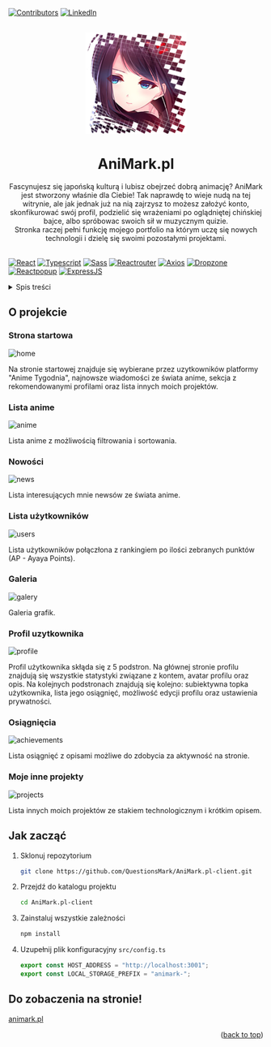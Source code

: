 <div id="top"></div>

[![Contributors][contributors-shield]][contributors-url]
[![LinkedIn][linkedin-shield]][linkedin-url]

<br />
<div align="center">
  <a href="https://animark.pl">
    <img src="./readme/logo.jpg" alt="AniMark.pl Logo" width="200" height="200">
  </a>

<h1 align="center">AniMark.pl</h1>
  <p align="center">
    Fascynujesz się japońską kulturą i lubisz obejrzeć dobrą animację? AniMark jest stworzony właśnie dla Ciebie! Tak naprawdę to wieje nudą na tej witrynie, ale jak jednak już na nią zajrzysz to możesz założyć konto, skonfikurować swój profil, podzielić się wrażeniami po oglądniętej chińskiej bajce, albo spróbowac swoich sił w muzycznym quizie.
    <br />
    Stronka raczej pełni funkcję mojego portfolio na którym uczę się nowych technologii i dzielę się swoimi pozostałymi projektami.
    <br />
    <br />
  </p>
</div>

[![React][react.js]][react-url]
[![Typescript][typescript]][typescript-url]
[![Sass][sass]][sass-url]
[![Reactrouter][reactrouter]][reactrouter-url]
[![Axios][axios]][axios-url]
[![Dropzone][dropzone]][dropzone-url]
[![Reactpopup][reactpopup]][reactpopup-url]
[![ExpressJS][express]][reactpopup-url]

<details>
  <summary>Spis treści</summary>
  <ol>
    <li>
      <a href="#o-projekcie">O projekcie</a>
    </li>
    <li>
      <a href="#jak-zacząć">Jak zacząć</a>
    </li>
  </ol>
</details>

## O projekcie

### Strona startowa

![home]

Na stronie startowej znajduje się wybierane przez uzytkowników platformy "Anime Tygodnia", najnowsze wiadomości ze świata anime, sekcja z rekomendowanymi profilami oraz lista innych moich projektów.

### Lista anime

![anime]

Lista anime z możliwością filtrowania i sortowania.

### Nowości

![news]

Lista interesujących mnie newsów ze świata anime.

### Lista użytkowników

![users]

Lista użytkowników połączłona z rankingiem po ilości zebranych punktów (AP - Ayaya Points).

### Galeria

![galery]

Galeria grafik.

### Profil uzytkownika

![profile]

Profil użytkownika skłąda się z 5 podstron. Na głównej stronie profilu znajdują się wszystkie statystyki związane z kontem, avatar profilu oraz opis. Na kolejnych podstronach znajdują się kolejno: subiektywna topka użytkownika, lista jego osiągnięć, możliwość edycji profilu oraz ustawienia prywatności.

### Osiągnięcia

![achievements]

Lista osiągnięć z opisami możliwe do zdobycia za aktywność na stronie.

### Moje inne projekty

![projects]

Lista innych moich projektów ze stakiem technologicznym i krótkim opisem.

## Jak zacząć

1. Sklonuj repozytorium
   ```sh
   git clone https://github.com/QuestionsMark/AniMark.pl-client.git
   ```
2. Przejdź do katalogu projektu
   ```sh
   cd AniMark.pl-client
   ```
3. Zainstaluj wszystkie zależności
   ```sh
   npm install
   ```
4. Uzupełnij plik konfiguracyjny `src/config.ts`
   ```js
   export const HOST_ADDRESS = "http://localhost:3001";
   export const LOCAL_STORAGE_PREFIX = "animark-";
   ```

## Do zobaczenia na stronie!

[animark.pl][animark-url]

<p align="right">(<a href="#top">back to top</a>)</p>

[animark-url]: https://animark.pl
[contributors-shield]: https://img.shields.io/github/contributors/QuestionsMark/AniMark.pl-client.svg?style=for-the-badge
[contributors-url]: https://github.com/QuestionsMark/AniMark.pl-client/graphs/contributors
[linkedin-shield]: https://img.shields.io/badge/-LinkedIn-black.svg?style=for-the-badge&logo=linkedin&colorB=555
[linkedin-url]: https://www.linkedin.com/in/s%C5%82awomir-dziurman-75464b205/
[react.js]: https://img.shields.io/badge/React-20232A?style=for-the-badge&logo=react&logoColor=61DAFB
[react-url]: https://reactjs.org/
[sass]: https://img.shields.io/badge/sass-20232A?style=for-the-badge&logo=sass&logoColor=d5699f
[sass-url]: https://sass-lang.com/
[axios]: https://img.shields.io/badge/axios-20232A?style=for-the-badge&logo=axios&logoColor=1D80AB
[axios-url]: https://axios-http.com/docs/intro
[dropzone]: https://img.shields.io/badge/react%20dropzone-20232A?style=for-the-badge&logo=reactdropzone&logoColor=1D80AB
[dropzone-url]: https://react-dropzone.js.org/
[typescript]: https://img.shields.io/badge/typescript-20232A?style=for-the-badge&logo=typescript&logoColor=3178c6
[typescript-url]: https://www.typescriptlang.org/
[reactrouter]: https://img.shields.io/badge/React%20Router-20232A?style=for-the-badge&logo=reactrouter&logoColor=fff
[reactrouter-url]: https://reactrouter.com/
[reactpopup]: https://img.shields.io/badge/reactjs%20popup-20232A?style=for-the-badge&logo=reactjs-popup&logoColor=fff
[reactpopup-url]: https://react-popup.elazizi.com/
[home]: readme/home.PNG
[anime]: readme/anime.PNG
[news]: readme/news.PNG
[users]: readme/users.PNG
[galery]: readme/galery.PNG
[profile]: readme/profile.PNG
[projects]: readme/projects.PNG
[achievements]: readme/achievements.PNG
[adding]: readme/adding.PNG
[express]: https://img.shields.io/badge/Express.js-404D59?style=for-the-badge
